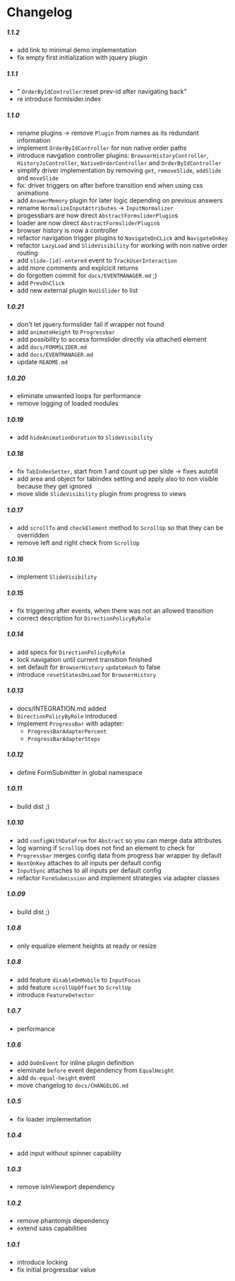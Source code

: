 # Changelog

##### 1.1.2
  * add link to minimal demo implementation
  * fix empty first initialization with jquery plugin

##### 1.1.1
  * " `OrderByIdController`:reset prev-id after navigating back"
  * re introduce formlsider.index

##### 1.1.0
  * rename plugins -> remove `Plugin` from names as its redundant information
  * implement `OrderByIdController` for non native order paths
  * introduce navgation controller plugins: `BrowserHistoryController`, `HistoryJsController`, `NativeOrderController` and `OrderByIdController`
  * simplify driver implementation by removing `get`, `removeSlide`, `addSlide` and `moveSlide`
  * fix: driver triggers on after before transition end when using css animations
  * add `AnswerMemory` plugin for later logic depending on previous answers
  * rename `NormalizeInputAttributes` -> `InputNormalizer`
  * progessbars are now direct `AbstractFormsliderPlugin`s
  * loader are now direct `AbstractFormsliderPlugin`s
  * browser history is now a controller
  * refactor navigation trigger plugins to `NavigateOnCLick` and `NavigateOnKey`
  * refactor `LazyLoad` and `SlideVisibility` for working with non native order routing
  * add `slide-[id]-entered` event to `TrackUserInteraction`
  * add more comments and explcicit returns
  * do forgotten commit for `docs/EVENTMANAGER.md` ;)
  * add `PrevOnClick`
  * add new external plugin `NoUiSlider` to list

##### 1.0.21
  * don't let jquery.formslider fail if wrapper not found
  * add `animateHeight` to `Progressbar`
  * add possibility to access formslider directly via attached element
  * add `docs/FORMSLIDER.md`
  * add `docs/EVENTMANAGER.md`
  * update `README.md`

##### 1.0.20
  * eliminate unwanted loops for performance
  * remove logging of loaded modules

##### 1.0.19
  * add `hideAnimationDuration` to `SlideVisibility`

##### 1.0.18
  * fix `TabIndexSetter`, start from 1 and count up per slide -> fixes autofill
  * add area and object for tabindex setting and apply also to non visible because they get ignored
  * move slide `SlideVisibility` plugin from progress to views

##### 1.0.17
  * add `scrollTo` and `checkElement` method to `ScrollUp` so that they can be overridden
  * remove left and right check from `ScrollUp`

##### 1.0.16
  * implement `SlideVisibility`

##### 1.0.15
  * fix triggering after events, when there was not an allowed transition
  * correct description for `DirectionPolicyByRole`

##### 1.0.14
  * add specs for `DirectionPolicyByRole`
  * lock navigation until current transition finished
  * set default for `BrowserHistory` `updateHash` to false
  * introduce `resetStatesOnLoad` for `BrowserHistory`

##### 1.0.13
  * docs/INTEGRATION.md added
  * `DirectionPolicyByRole` introduced
  * implement `ProgressBar` with adapter:
    * `ProgressBarAdapterPercent`
    * `ProgressBarAdapterSteps`

##### 1.0.12
  * define FormSubmitter in global namespace

##### 1.0.11
  * build dist ;)

##### 1.0.10
  * add `configWithDataFrom` for `Abstract` so you can merge data attributes
  * log warning if `ScrollUp` does not find an element to check for
  * `Progressbar` merges config data from progress bar wrapper by default
  * `NextOnKey` attaches to all inputs per default config
  * `InputSync` attaches to all inputs per default config
  * refactor `FormSubmission` and implement strategies via adapter classes

##### 1.0.09
  * build dist ;)

##### 1.0.8
  * only equalize element heights at ready or resize

##### 1.0.8
  * add feature `disableOnMobile` to `InputFocus`
  * add feature `scrollUpOffset` to `ScrollUp`
  * introduce `FeatureDetector`

##### 1.0.7
  * performance

##### 1.0.6
  * add `DoOnEvent` for inline plugin definition
  * eleminate `before` event dependency from `EqualHeight`
  * add `do-equal-height` event
  * move changelog to `docs/CHANGELOG.md`

##### 1.0.5
  * fix loader implementation

##### 1.0.4
  * add input without spinner capability

##### 1.0.3
  * remove isInViewport dependency

##### 1.0.2
  * remove phantomjs dependency
  * extend sass capabilities

##### 1.0.1
  * introduce locking
  * fix initial progressbar value
